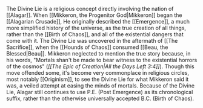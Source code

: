 The Divine Lie is a religious concept directly involving the nation of [[Alagar]]. When [[Mikkeron, the Progenitor God|Mikkeron]] began the [[Alagarian Crusade]], He originally described the [[Emergence]], a much more simplified history of the universe, as the true creation of all things, rather than the [[Birth of Chaos]], and all of the existential dangers that come with it. The Divine Lie was uncovered in the aftermath of [[The Sacrifice]], when the [[Hounds of Chaos]] consumed [[Beau, the Blessed|Beau]]. Mikkeron neglected to mention the true story because, in his words, "Mortals shan't be made to bear witness to the existential horrors of the cosmos" (*[[The Epic of Creation|All the Days Left 3:4]]*). Though this move offended some, it's become very commonplace in religious circles, most notably [[Originism]], to see the Divine Lie for what Mikkeron said it was, a veiled attempt at easing the minds of mortals. Because of the Divine Lie, Alagar still continues to use P.E. (Post Emergence) as its chronological suffix, rather than the otherwise universally accepted B.C. (Birth of Chaos).